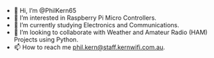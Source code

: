 - 👋 Hi, I’m @PhilKern65
- 👀 I’m interested in Raspberry Pi Micro Controllers.
- 🌱 I’m currently studying Electronics and Communications.
- 💞️ I’m looking to collaborate with Weather and Amateur Radio (HAM) Projects using Python.
- 📫 How to reach me phil.kern@staff.kernwifi.com.au.

<!---
PhilKern65/PhilKern65 is a ✨ special ✨ repository because its `README.md` (this file) appears on your GitHub profile.
You can click the Preview link to take a look at your changes.
--->
